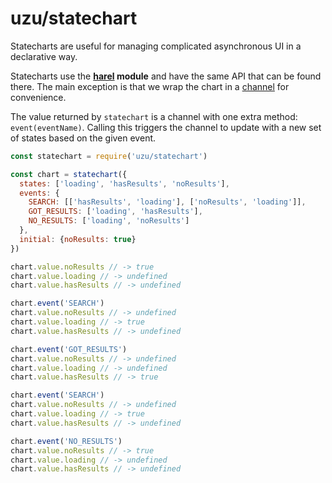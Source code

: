 # uzu/statechart

Statecharts are useful for managing complicated asynchronous UI in a declarative way.

Statecharts use the **[harel](https://github.com/jayrbolton/harel) module** and have the same API that can be found there. The main exception is that we wrap the chart in a [channel](../channel) for convenience.

The value returned by `statechart` is a channel with one extra method: `event(eventName)`. Calling this triggers the channel to update with a new set of states based on the given event.

```js
const statechart = require('uzu/statechart')

const chart = statechart({
  states: ['loading', 'hasResults', 'noResults'],
  events: {
    SEARCH: [['hasResults', 'loading'], ['noResults', 'loading']],
    GOT_RESULTS: ['loading', 'hasResults'],
    NO_RESULTS: ['loading', 'noResults']
  },
  initial: {noResults: true}
})

chart.value.noResults // -> true
chart.value.loading // -> undefined
chart.value.hasResults // -> undefined

chart.event('SEARCH')
chart.value.noResults // -> undefined
chart.value.loading // -> true
chart.value.hasResults // -> undefined

chart.event('GOT_RESULTS')
chart.value.noResults // -> undefined
chart.value.loading // -> undefined
chart.value.hasResults // -> true

chart.event('SEARCH')
chart.value.noResults // -> undefined
chart.value.loading // -> true
chart.value.hasResults // -> undefined

chart.event('NO_RESULTS')
chart.value.noResults // -> true
chart.value.loading // -> undefined
chart.value.hasResults // -> undefined
```
